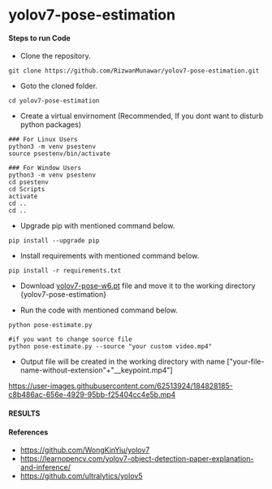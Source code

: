 # yolov7-pose-estimation

#### Steps to run Code

- Clone the repository.
```
git clone https://github.com/RizwanMunawar/yolov7-pose-estimation.git
```

- Goto the cloned folder.
```
cd yolov7-pose-estimation
```

- Create a virtual envirnoment (Recommended, If you dont want to disturb python packages)
```
### For Linux Users
python3 -m venv psestenv
source psestenv/bin/activate

### For Window Users
python3 -m venv psestenv
cd psestenv
cd Scripts
activate
cd ..
cd ..
```

- Upgrade pip with mentioned command below.
```
pip install --upgrade pip
```

- Install requirements with mentioned command below.

```
pip install -r requirements.txt
```

- Download [yolov7-pose-w6.pt](https://github.com/WongKinYiu/yolov7/releases/download/v0.1/yolov7-w6-pose.pt) file and move it to the working directory {yolov7-pose-estimation}

- Run the code with mentioned command below.
```
python pose-estimate.py

#if you want to change source file
python pose-estimate.py --source "your custom video.mp4"
```

- Output file will be created in the working directory with name ["your-file-name-without-extension"+"__keypoint.mp4"]


https://user-images.githubusercontent.com/62513924/184828185-c8b486ac-656e-4929-95bb-f25404cc4e5b.mp4


#### RESULTS



#### References
- https://github.com/WongKinYiu/yolov7
- https://learnopencv.com/yolov7-object-detection-paper-explanation-and-inference/
- https://github.com/ultralytics/yolov5
